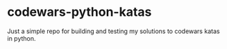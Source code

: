 # codewars-python-katas
Just a simple repo for building and testing my solutions to codewars katas in python.
